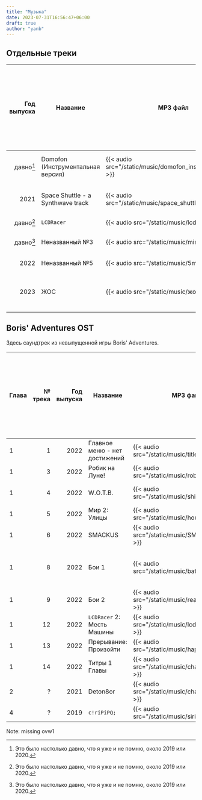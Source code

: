 ```yaml
---
title: "Музыка"
date: 2023-07-31T16:56:47+06:00
draft: true
author: "yanb"
---
```


## Отдельные треки

| Год выпуска | Название | MP3 файл | Оценка {{ tooltip desc="Рейтинг - субъективно выбранное целое число: мне больше нравятся треки с бòльшим рейтингом." }} | Комментарий |
| -----------:| -------- | -------- | ----------:| ----------- |
| давно[^1] | Domofon (Инструментальная версия) | {{< audio src="/static/music/domofon_instrumental.mp3" >}} | 400 | Этот трек планировался как видеоклип. |
| 2021 | Space Shuttle - a Synthwave track | {{< audio src="/static/music/space_shuttle.mp3" >}} | 393 | Этот трек отличается стилем от других. |
| давно[^1] | `LCDRacer` | {{< audio src="/static/music/lcdracer.mp3" >}} | 355 | `C:> ‎ - @ ‎ ? * ‎ ‎ #` |
| давно[^1] | Неназванный №3 | {{< audio src="/static/music/misc.mp3" >}} | 297 | Первый трек, сделанный не в [LMMS](https://lmms.io/) |
| 2022 | Неназванный №5 | {{< audio src="/static/music/5m.mp3" >}} | 201 | Тест на время \\(\frac 5 4\\) |
| 2023 | ЖОС | {{< audio src="/static/music/жос.mp3" >}} | 339 | Этот трек тоже отличается стилем от других. |

[^1]: Это было настолько давно, что я уже и не помню, около 2019 или 2020.

## Boris' Adventures OST
Здесь саундтрек из невыпущенной игры Boris' Adventures.

| Глава | № трека | Год выпуска | Название | MP3 файл | Оценка {{ tooltip desc="Рейтинг - субъективно выбранное целое число: мне больше нравятся треки с бòльшим рейтингом." }} | Комментарий |
| ----- | -------:| -----------:| -------- | -------- | ----------:| ----------- |
| 1 | 1 | 2022 | Главное меню - нет достижений | {{< audio src="/static/music/title.mp3" >}} | 288 | |
| 1 | 3 | 2022 | Робик на Луне! | {{< audio src="/static/music/robik.mp3" >}} | 343 | |
| 1 | 4 | 2022 | W.O.T.B. | {{< audio src="/static/music/shitbus.mp3" >}} | -1 | Лучше вообще не слушать. |
| 1 | 5 | 2022 | Мир 2: Улицы | {{< audio src="/static/music/house.mp3" >}} | 320 | |
| 1 | 6 | 2022 | SMACKUS | {{< audio src="/static/music/SMACKUS.mp3" >}} | 333 | SMACKUS! |
| 1 | 8 | 2022 | Бои 1 | {{< audio src="/static/music/battler.mp3" >}} | 265 | Бои 1 и 2 не совсем подходят к общему стилю игры... |
| 1 | 9 | 2022 | Бои 2 | {{< audio src="/static/music/realbattle.mp3" >}} | 272 | |
| 1 | 12 | 2022 | `LCDRacer` 2: Месть Машины | {{< audio src="/static/music/lcdracist_n.mp3" >}} | 380 | |
| 1 | 13 | 2022 | Прерывание: Произойти | {{< audio src="/static/music/hapen.mp3" >}} | 342 | |
| 1 | 14 | 2022 | Титры 1 Главы | {{< audio src="/static/music/chapter1end.mp3" >}} | 301 | |
| 2 | ? | 2021 | Deton8or | {{< audio src="/static/music/chapter1end.mp3" >}} | 317 | |
| 4 | ? | 2019 | `c!riPiPQ;` | {{< audio src="/static/music/siripipq.mp3" >}} | 355 | |

Note: missing ovw1
